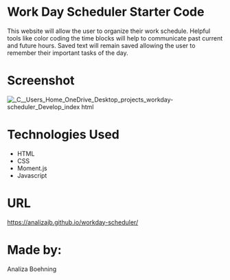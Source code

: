 # Work Day Scheduler Starter Code
This website will allow the user to organize their work schedule. Helpful tools like color coding the time blocks will help to communicate past current and future hours. Saved text will remain saved allowing the user to remember their important tasks of the day.

# Screenshot
![_C__Users_Home_OneDrive_Desktop_projects_workday-scheduler_Develop_index html](https://user-images.githubusercontent.com/96861913/165035972-a042393b-4c94-4346-9ded-0f433781adc0.png)

# Technologies Used
* HTML
* CSS
* Moment.js
* Javascript
# URL
https://analizajb.github.io/workday-scheduler/

# Made by:
Analiza Boehning
